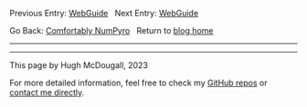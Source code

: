 Previous Entry: [WebGuide](.\..\03_nestedsampling\page.html)	&nbsp;	 Next Entry: [WebGuide](.\..\05_parallelizing\page.html)  
  
  
Go Back: [Comfortably NumPyro](.\..\blog_numpyrohome.html)	&nbsp;	Return to [blog home](.\..\..\bloghome.html)  
  
---------------------------------------------------------------------------  
  
  
---------  
  
This page by Hugh McDougall, 2023  
  
  
  
For more detailed information, feel free to check my [GitHub repos](https://github.com/HughMcDougall/) or [contact me directly](hughmcdougallemail@gmail.com).  
  
